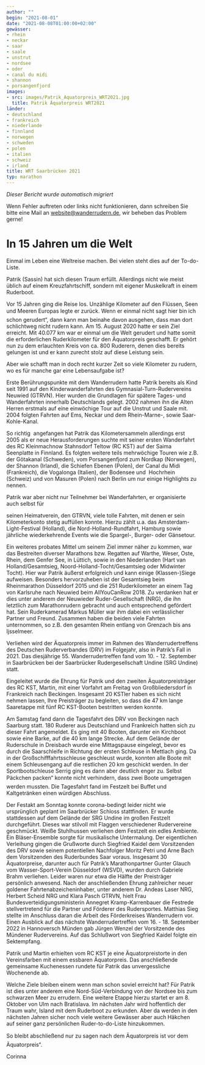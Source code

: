 ```yaml
---
author: ""
begin: "2021-08-01"
date: "2021-08-08T01:00:00+02:00"
gewässer:
- rhein
- neckar
- saar
- saale
- unstrut
- nordsee
- oder
- canal du midi
- shannon
- porsangenfjord
images:
- src: images/Patrik_Aquatorpreis_WRT2021.jpg
  title: Patrik Äquatorpreis WRT2021
länder:
- deutschland
- frankreich
- niederlande
- finnland
- norwegen
- schweden
- polen
- italien
- schweiz
- irland
title: WRT Saarbrücken 2021
typ: marathon
---
```



*Dieser Bericht wurde automatisch migriert*

Wenn Fehler auftreten oder links nicht funktionieren, dann schreiben Sie bitte eine Mail an website@wanderrudern.de, wir beheben das Problem gerne!



# In 15 Jahren um die Welt


Einmal im Leben eine Weltreise machen. Bei vielen steht dies auf der To-do-Liste.

Patrik (Sassin) hat sich diesen Traum erfüllt. Allerdings nicht wie meist üblich auf einem Kreuzfahrtschiff, sondern mit eigener Muskelkraft in einem Ruderboot.

Vor 15 Jahren ging die Reise los. Unzählige Kilometer auf den Flüssen, Seen und Meeren Europas legte er zurück. Wenn er einmal nicht sagt hier bin ich schon gerudert“, dann kann man beinahe davon ausgehen, dass man dort schlichtweg nicht rudern kann. Am 15. August 2020 hatte er sein Ziel erreicht. Mit 40.077 km war er einmal um die Welt gerudert und hatte somit die erforderlichen Ruderkilometer für den Äquatorpreis geschafft. Er gehört nun zu dem erlauchten Kreis von ca. 800 Ruderern, denen dies bereits gelungen ist und er kann zurecht stolz auf diese Leistung sein.

Aber wie schafft man in doch recht kurzer Zeit so viele Kilometer zu rudern, wo es für manche gar eine Lebensaufgabe ist?

Erste Berührungspunkte mit dem Wanderrudern hatte Patrik bereits als Kind seit 1991 auf den Kinderwanderfahrten des Gymnasial-Turn-Rudervereins Neuwied (GTRVN). Hier wurden die Grundlagen für spätere Tages- und Wanderfahrten innerhalb Deutschlands gelegt. 2002 nahmen ihn die Alten Herren erstmals auf eine einwöchige Tour auf die Unstrut und Saale mit. 2004 folgten Fahrten auf Ems, Neckar und dem Rhein-Marne-, sowie Saar-Kohle-Kanal.

So richtig  angefangen hat Patrik das Kilometersammeln allerdings erst 2005 als er neue Herausforderungen suchte mit seiner ersten Wanderfahrt des RC Kleinmachnow Stahnsdorf Teltow (RC KST) auf der Saima Seenplatte in Finnland. Es folgten weitere teils mehrwöchige Touren wie z.B. der Götakanal (Schweden), vom Porsangenfjord zum Nordkap (Norwegen), der Shannon (Irland), die Schiefen Ebenen (Polen), der Canal du Midi (Frankreich), die Vogalonga (Italien), der Bodensee und  Hochrhein (Schweiz) und von Masuren (Polen) nach Berlin um nur einige Highlights zu nennen.

Patrik war aber nicht nur Teilnehmer bei Wanderfahrten, er organisierte auch selbst für

seinen Heimatverein, den GTRVN, viele tolle Fahrten, mit denen er sein Kilometerkonto stetig auffüllen konnte. Hierzu zählt u.a. das Amsterdam-Light-Festival (Holland), die Nord-Holland-Rundfahrt, Hamburg sowie jährliche wiederkehrende Events wie die Spargel-, Burger- oder Gänsetour.

Ein weiteres probates Mittel um seinem Ziel immer näher zu kommen, war das Bestreiten diverser Marathons bzw. Regatten auf Warthe, Weser, Oste, Rhein, dem Genfer See, in Lüttich, sowie in den Niederlanden (Hart van Holland/Gesamtsieg, Noord-Holland-Tocht/Gesamtsieg oder Midwinter Tocht). Hier war Patrik äußerst erfolgreich und kann einige (Klassen-)Siege aufweisen. Besonders hervorzuheben ist der Gesamtsieg beim Rheinmarathon Düsseldorf 2015 und die 251 Ruderkilometer an einem Tag von Karlsruhe nach Neuwied beim AllYouCanRow 2018. Zu verdanken hat er dies unter anderem der Neuwieder Ruder-Gesellschaft (NRG), die ihn letztlich zum Marathonrudern gebracht und auch entsprechend gefördert hat. Sein Ruderkamerad Markus Müller war ihm dabei ein verlässlicher Partner und Freund. Zusammen haben die beiden viele Fahrten unternommen, so z.B. den gesamten Rhein entlang von Grenzach bis ans Ijsselmeer.

Verliehen wird der Äquatorpreis immer im Rahmen des Wanderrudertreffens des Deutschen Ruderverbandes (DRV) im Folgejahr, also in Patrik’s Fall in 2021. Das diesjährige 55. Wanderrudertreffen fand vom 10. - 12. September in Saarbrücken bei der Saarbrücker Rudergesellschaft Undine (SRG Undine) statt.

Eingeleitet wurde die Ehrung für Patrik und den zweiten Äquatorpreisträger des RC KST, Martin, mit einer Vorfahrt am Freitag von Großbliedersdorf in Frankreich nach Beckingen. Insgesamt 20 KSTler haben es sich nicht nehmen lassen, Ihre Preisträger zu begleiten, so dass die 47 km lange Saaretappe mit fünf RC KST-Booten bestritten werden konnte.

Am Samstag fand dann die Tagesfahrt des DRV von Beckingen nach Saarburg statt. 180 Ruderer aus Deutschland und Frankreich hatten sich zu dieser Fahrt angemeldet. Es ging mit 40 Booten, darunter ein Kirchboot sowie eine Barke, auf die 40 km lange Strecke. Auf dem Gelände der Ruderschule in Dreisbach wurde eine Mittagspause eingelegt, bevor es durch die Saarschleife in Richtung der ersten Schleuse in Mettlach ging. Da in der Großschifffahrtsschleuse geschleust wurde, konnten alle Boote mit einem Schleusengang auf die restlichen 20 km geschickt werden. In der Sportbootschleuse Serrig ging es dann aber deutlich enger zu. Selbst Päckchen packen“ konnte nicht verhindern, dass zwei Boote umgetragen werden mussten. Die Tagesfahrt fand im Festzelt bei Buffet und Kaltgetränken einen würdigen Abschluss.

Der Festakt am Sonntag konnte corona-bedingt leider nicht wie ursprünglich geplant im Saarbrücker Schloss stattfinden. Er wurde stattdessen auf dem Gelände der SRG Undine im großen Festzelt durchgeführt. Dieses war stilvoll mit Flaggen verschiedener Rudervereine geschmückt. Weiße Stuhlhussen verliehen dem Festzelt ein edles Ambiente. Ein Bläser-Ensemble sorgte für musikalische Untermalung. Der eigentlichen Verleihung gingen die Grußworte durch Siegfried Kaidel dem Vorsitzenden des DRV sowie seinem potentiellen Nachfolger Moritz Petri und Arne Bach dem Vorsitzenden des Ruderbundes Saar voraus. Insgesamt 30 Äquatorpreise, darunter auch für Patrik’s Marathonpartner Gunter Glauch vom Wasser-Sport-Verein Düsseldorf (WSVD), wurden durch Gabriele Brahm verliehen. Leider waren nur etwa die Hälfte der Preisträger persönlich anwesend. Nach der anschließenden Ehrung zahlreicher neuer goldener Fahrtenabzeicheninhaber, unter anderem Dr. Andeas Laser NRG, Herbert Scheid NRG und Klara Pasch GTRVN, hielt Frau Bundesverteidigungsministerin Annegret Kramp-Karrenbauer die Festrede stellvertretend für die Partner und Förderer des Rudersportes. Matthias Sieg stellte im Anschluss daran die Arbeit des Förderkreises Wanderrudern vor. Einen Ausblick auf das nächste Wanderrudertreffen vom 16. - 18. September 2022 in Hannoversch Münden gab Jürgen Wenzel der Vorsitzende des Mündener Rudervereins. Auf das Schlußwort von Siegfried Kaidel folgte ein Sektempfang.

Patrik und Martin erhielten vom RC KST je eine Äquatorpreistorte in den Vereinsfarben mit einem essbaren Äquatorpreis. Das anschließende gemeinsame Kuchenessen rundete für Patrik das unvergessliche Wochenende ab.

Welche Ziele bleiben einem wenn man schon soviel erreicht hat? Für Patrik ist dies unter anderem eine Nord-Süd-Verbindung von der Nordsee bis zum schwarzen Meer zu errudern. Eine weitere Etappe hierzu startet er am 8. Oktober von Ulm nach Bratislava. Im nächsten Jahr wird hoffentlich der Traum wahr, Island mit dem Ruderboot zu erkunden. Aber da werden in den nächsten Jahren sicher noch viele weitere Gewässer aber auch Häkchen auf seiner ganz persönlichen Ruder-to-do-Liste hinzukommen.

So bleibt abschließend nur zu sagen nach dem Äquatorpreis ist vor dem Äquatorpreis“.

Corinna